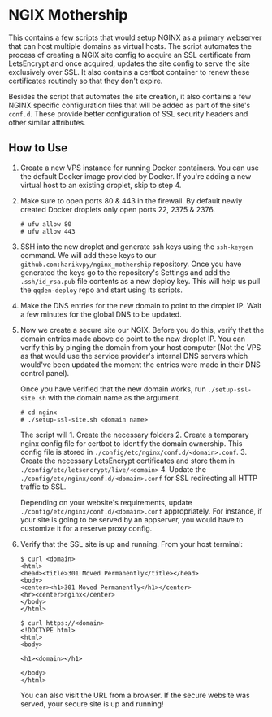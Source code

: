 # NGIX Mothership

This contains a few scripts that would setup NGINX as a primary webserver that can host multiple domains as virtual hosts. The script automates the process of creating a NGIX site config to acquire an SSL certificate from LetsEncrypt and once acquired, updates the site config to serve the site exclusively over SSL. It also contains a certbot container to renew these certificates routinely so that they don't expire.

Besides the script that automates the site creation, it also contains a few NGINX specific configuration files that will be added as part of the site's `conf.d`. These provide better configuration of SSL security headers and other similar attributes.

## How to Use

1. Create a new VPS instance for running Docker containers. You can use the default Docker image provided by Docker. If you're adding a new virtual host to an existing droplet, skip to step 4.

2. Make sure to open ports 80 & 443 in the firewall. By default newly created Docker droplets only open ports 22, 2375 & 2376.

   ```
   # ufw allow 80
   # ufw allow 443
   ```

3. SSH into the new droplet and generate ssh keys using the `ssh-keygen` command. We will add these keys to our `github.com:harikvpy/nginx_mothership` repository. Once you have generated the keys go to the repository's Settings and add the `.ssh/id_rsa.pub` file contents as a new deploy key. This will help us pull the `qqden-deploy` repo and start using its scripts.

4. Make the DNS entries for the new domain to point to the droplet IP. Wait a few minutes for the global DNS to be updated.

5. Now we create a secure site our NGIX. Before you do this, verify that the domain entries made above do point to the new droplet IP. You can verify this by pinging the domain from your host computer (Not the VPS as that would use the service provider's internal DNS servers which would've been updated the moment the entries were made in their DNS control panel).

   Once you have verified that the new domain works, run `./setup-ssl-site.sh` with the domain name as the argument.

      ```
      # cd nginx
      # ./setup-ssl-site.sh <domain name>
      ```

      The script will 
         1. Create the necessary folders
         2. Create a temporary nginx config file for certbot to identify the domain ownership. This
            config file is stored in `./config/etc/nginx/conf.d/<domain>.conf`.
         3. Create the necessary LetsEncrypt certificates and store them in `./config/etc/letsencrypt/live/<domain>`
         4. Update the `./config/etc/nginx/conf.d/<domain>.conf` for SSL redirecting all HTTP traffic to SSL.

      Depending on your website's requirements, update `./config/etc/nginx/conf.d/<domain>.conf` appropriately. For instance, if your site is going to be served by an appserver, you would have to customize it for a reserve proxy config.

6. Verify that the SSL site is up and running. From your host terminal:

   ```
   $ curl <domain>
   <html>
   <head><title>301 Moved Permanently</title></head>
   <body>
   <center><h1>301 Moved Permanently</h1></center>
   <hr><center>nginx</center>
   </body>
   </html>

   $ curl https://<domain>
   <!DOCTYPE html>
   <html>
   <body>

   <h1><domain></h1>

   </body>
   </html>
   ```

   You can also visit the URL from a browser. If the secure website was served, your secure site is up and running!